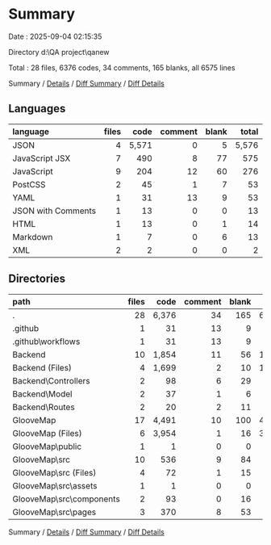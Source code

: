 # Summary

Date : 2025-09-04 02:15:35

Directory d:\\QA project\\qanew

Total : 28 files,  6376 codes, 34 comments, 165 blanks, all 6575 lines

Summary / [Details](details.md) / [Diff Summary](diff.md) / [Diff Details](diff-details.md)

## Languages
| language | files | code | comment | blank | total |
| :--- | ---: | ---: | ---: | ---: | ---: |
| JSON | 4 | 5,571 | 0 | 5 | 5,576 |
| JavaScript JSX | 7 | 490 | 8 | 77 | 575 |
| JavaScript | 9 | 204 | 12 | 60 | 276 |
| PostCSS | 2 | 45 | 1 | 7 | 53 |
| YAML | 1 | 31 | 13 | 9 | 53 |
| JSON with Comments | 1 | 13 | 0 | 0 | 13 |
| HTML | 1 | 13 | 0 | 1 | 14 |
| Markdown | 1 | 7 | 0 | 6 | 13 |
| XML | 2 | 2 | 0 | 0 | 2 |

## Directories
| path | files | code | comment | blank | total |
| :--- | ---: | ---: | ---: | ---: | ---: |
| . | 28 | 6,376 | 34 | 165 | 6,575 |
| .github | 1 | 31 | 13 | 9 | 53 |
| .github\\workflows | 1 | 31 | 13 | 9 | 53 |
| Backend | 10 | 1,854 | 11 | 56 | 1,921 |
| Backend (Files) | 4 | 1,699 | 2 | 10 | 1,711 |
| Backend\\Controllers | 2 | 98 | 6 | 29 | 133 |
| Backend\\Model | 2 | 37 | 1 | 6 | 44 |
| Backend\\Routes | 2 | 20 | 2 | 11 | 33 |
| GlooveMap | 17 | 4,491 | 10 | 100 | 4,601 |
| GlooveMap (Files) | 6 | 3,954 | 1 | 16 | 3,971 |
| GlooveMap\\public | 1 | 1 | 0 | 0 | 1 |
| GlooveMap\\src | 10 | 536 | 9 | 84 | 629 |
| GlooveMap\\src (Files) | 4 | 72 | 1 | 15 | 88 |
| GlooveMap\\src\\assets | 1 | 1 | 0 | 0 | 1 |
| GlooveMap\\src\\components | 2 | 93 | 0 | 16 | 109 |
| GlooveMap\\src\\pages | 3 | 370 | 8 | 53 | 431 |

Summary / [Details](details.md) / [Diff Summary](diff.md) / [Diff Details](diff-details.md)